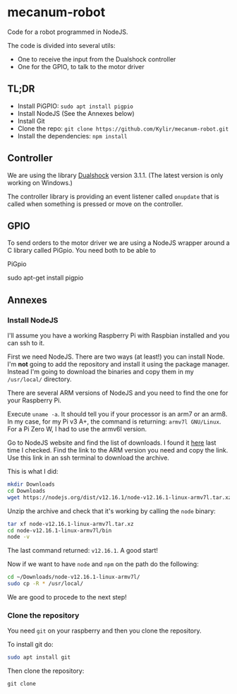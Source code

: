 # mecanum-robot

Code for a robot programmed in NodeJS.

The code is divided into several utils:

-   One to receive the input from the Dualshock controller
-   One for the GPIO, to talk to the motor driver

## TL;DR

-   Install PiGPIO: `sudo apt install pigpio`
-   Install NodeJS (See the Annexes below)
-   Install Git
-   Clone the repo: `git clone https://github.com/Kylir/mecanum-robot.git`
-   Install the dependencies: `npm install`

## Controller

We are using the library [Dualshock](https://github.com/Pecacheu/dualshock) version 3.1.1.
(The latest version is only working on Windows.)

The controller library is providing an event listener called `onupdate` that is called when something is pressed or move on the controller.

## GPIO

To send orders to the motor driver we are using a NodeJS wrapper around a C library called PiGpio. You need both to be able to

PiGpio

sudo apt-get install pigpio

## Annexes

### Install NodeJS

I'll assume you have a working Raspberry Pi with Raspbian installed and you can ssh to it.

First we need NodeJS. There are two ways (at least!) you can install Node.
I'm **not** going to add the repository and install it using the package manager.
Instead I'm going to download the binaries and copy them in my `/usr/local/` directory.

There are several ARM versions of NodeJS and you need to find the one for your Raspberry Pi.

Execute `uname -a`. It should tell you if your processor is an arm7 or an arm8.
In my case, for my Pi v3 A+, the command is returning: `armv7l GNU/Linux`.
For a Pi Zero W, I had to use the armv6l version.

Go to NodeJS website and find the list of downloads.
I found it [here](https://nodejs.org/en/download/) last time I checked.
Find the link to the ARM version you need and copy the link.
Use this link in an ssh terminal to download the archive.

This is what I did:

```sh
mkdir Downloads
cd Downloads
wget https://nodejs.org/dist/v12.16.1/node-v12.16.1-linux-armv7l.tar.xz
```

Unzip the archive and check that it's working by calling the `node` binary:

```sh
tar xf node-v12.16.1-linux-armv7l.tar.xz
cd node-v12.16.1-linux-armv7l/bin
node -v
```

The last command returned: `v12.16.1`. A good start!

Now if we want to have `node` and `npm` on the path do the following:

```sh
cd ~/Downloads/node-v12.16.1-linux-armv7l/
sudo cp -R * /usr/local/
```

We are good to procede to the next step!

### Clone the repository

You need `git` on your raspberry and then you clone the repository.

To install git do:

```sh
sudo apt install git
```

Then clone the repository:

```
git clone
```
